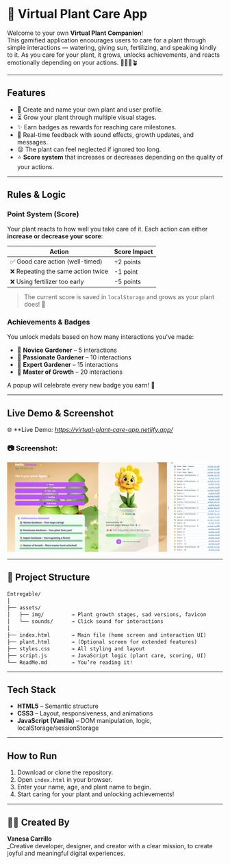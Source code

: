 # 🌱 Virtual Plant Care App

Welcome to your own **Virtual Plant Companion**!  
This gamified application encourages users to care for a plant through simple interactions — watering, giving sun, fertilizing, and speaking kindly to it. As you care for your plant, it grows, unlocks achievements, and reacts emotionally depending on your actions. 👩‍🌾🌞🪴

---

## Features

- 🌿 Create and name your own plant and user profile.
- ⏳ Grow your plant through multiple visual stages.
- ✨ Earn badges as rewards for reaching care milestones.
- 🔄 Real-time feedback with sound effects, growth updates, and messages.
- 😢 The plant can feel neglected if ignored too long.
- ⭐ **Score system** that increases or decreases depending on the quality of your actions.

---

## Rules & Logic

### Point System (Score)
Your plant reacts to how well you take care of it. Each action can either **increase or decrease your score**:

| Action                          | Score Impact |
|----------------------------------|--------------|
| ✅ Good care action (well-timed) | +2 points    |
| ❌ Repeating the same action twice | -1 point     |
| ❌ Using fertilizer too early     | -5 points    |

> The current score is saved in `localStorage` and grows as your plant does! 🧪

### Achievements & Badges

You unlock medals based on how many interactions you've made:

- 🥉 **Novice Gardener** – 5 interactions
- 💚 **Passionate Gardener** – 10 interactions
- 🥇 **Expert Gardener** – 15 interactions
- 🌟 **Master of Growth** – 20 interactions

A popup will celebrate every new badge you earn! 🎉

---
## Live Demo & Screenshot

🌐 **Live Demo: _*https://virtual-plant-care-app.netlify.app/*_

### 📷 **Screenshot:**

![App Screenshot](./assets/img/Screenshoot.png)

---


## 📁 Project Structure

```
Entregable/
│
├── assets/
│   ├── img/         → Plant growth stages, sad versions, favicon
│   └── sounds/      → Click sound for interactions
│
├── index.html       → Main file (home screen and interaction UI)
├── plant.html       → (Optional screen for extended features)
├── styles.css       → All styling and layout
├── script.js        → JavaScript logic (plant care, scoring, UI)
└── ReadMe.md        → You’re reading it! 
```

---

## Tech Stack

- **HTML5** – Semantic structure
- **CSS3** – Layout, responsiveness, and animations
- **JavaScript (Vanilla)** – DOM manipulation, logic, localStorage/sessionStorage

---

## How to Run

1. Download or clone the repository.
2. Open `index.html` in your browser.
3. Enter your name, age, and plant name to begin.
4. Start caring for your plant and unlocking achievements!

---

## 👩‍💻 Created By

**Vanesa Carrillo**  
_Creative developer, designer, and creator with a clear mission, to create joyful and meaningful digital experiences. 

